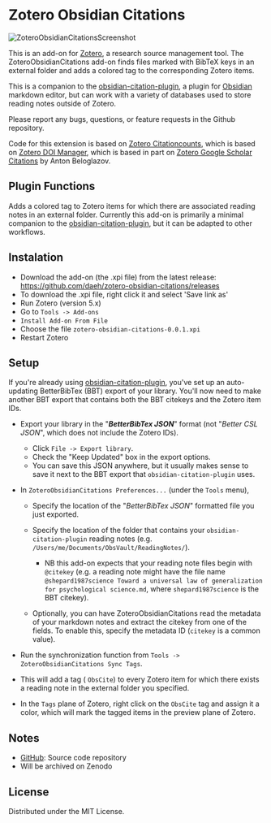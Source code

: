 # Zotero Obsidian Citations

![ZoteroObsidianCitationsScreenshot](https://user-images.githubusercontent.com/12652166/147509331-eee0dad4-8a36-490b-9bb9-f11ca6caa7be.png)

This is an add-on for [Zotero](https://www.zotero.org), a research source management tool. The ZoteroObsidianCitations add-on finds files marked with BibTeX keys in an external folder and adds a colored tag to the corresponding Zotero items.

This is a companion to the [obsidian-citation-plugin](https://github.com/hans/obsidian-citation-plugin), a plugin for [Obsidian](https://obsidian.md) markdown editor, but can work with a variety of databases used to store reading notes outside of Zotero.

Please report any bugs, questions, or feature requests in the Github repository.

Code for this extension is based on [Zotero Citationcounts](https://github.com/eschnett/zotero-citationcounts), which is based on [Zotero DOI Manager](https://github.com/bwiernik/zotero-shortdoi), which is based in part on [Zotero Google Scholar Citations](https://github.com/beloglazov/zotero-scholar-citations) by Anton Beloglazov.

## Plugin Functions

Adds a colored tag to Zotero items for which there are associated reading notes in an external folder. Currently this add-on is primarily a minimal companion to the [obsidian-citation-plugin](https://github.com/hans/obsidian-citation-plugin), but it can be adapted to other workflows.

## Instalation

- Download the add-on (the .xpi file) from the latest release: https://github.com/daeh/zotero-obsidian-citations/releases
- To download the .xpi file, right click it and select 'Save link as'
- Run Zotero (version 5.x)
- Go to `Tools -> Add-ons`
- `Install Add-on From File`
- Choose the file `zotero-obsidian-citations-0.0.1.xpi`
- Restart Zotero

## Setup

If you're already using [obsidian-citation-plugin](https://github.com/hans/obsidian-citation-plugin), you've set up an auto-updating BetterBibTex (BBT) export of your library. You'll now need to make another BBT export that contains both the BBT citekeys and the Zotero item IDs.

- Export your library in the "***BetterBibTex JSON***" format (not "*Better CSL JSON*", which does not include the Zotero IDs).
  - Click `File -> Export library`.
  - Check the "Keep Updated" box in the export options.
  - You can save this JSON anywhere, but it usually makes sense to save it next to the BBT export that `obsidian-citation-plugin` uses.
- In  `ZoteroObsidianCitations Preferences...` (under the `Tools` menu),
  - Specify the location of the "*BetterBibTex JSON*" formatted file you just exported.
  - Specify the location of the folder that contains your `obsidian-citation-plugin` reading notes (e.g. `/Users/me/Documents/ObsVault/ReadingNotes/`).
    - NB this add-on expects that your reading note files begin with `@citekey` (e.g. a reading note might have the file name  `@shepard1987science Toward a universal law of generalization for psychological science.md`, where `shepard1987science` is the BBT citekey).

  - Optionally, you can have ZoteroObsidianCitations read the metadata of your markdown notes and extract the citekey from one of the fields. To enable this, specify the metadata ID (`citekey` is a common value).

- Run the synchronization function from `Tools -> ZoteroObsidianCitations Sync Tags`.
- This will add a tag ( `ObsCite`) to every Zotero item for which there exists a reading note in the external folder you specified.
- In the `Tags` plane of Zotero, right click on the `ObsCite` tag and assign it a color, which will mark the tagged items in the preview plane of Zotero.

## Notes

- [GitHub](https://github.com/daeh/zotero-obsidian-citations): Source code repository
- Will be archived on Zenodo

## License

Distributed under the MIT License.
